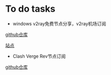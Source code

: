 # To do tasks



- windows v2ray免费节点分享，v2ray机场订阅

[github仓库](https://github.com/windowsv2ray/windowsv2ray.github.io)

[站点](https://windowsv2ray.github.io/)

- Clash Verge Rev节点订阅

[github仓库](https://github.com/clashvergerev/clashvergerev.github.io)
